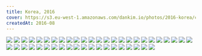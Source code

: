 ```yaml
---
title: Korea, 2016
cover: https://s3.eu-west-1.amazonaws.com/dankim.io/photos/2016-korea/cover.jpg
createdAt: 2016-08
---
```


<img src="https://s3.eu-west-1.amazonaws.com/dankim.io/photos/2016-korea/0001.jpg" class="lazyload">
<img src="https://s3.eu-west-1.amazonaws.com/dankim.io/photos/2016-korea/0002.jpg" class="lazyload">
<img src="https://s3.eu-west-1.amazonaws.com/dankim.io/photos/2016-korea/0003.jpg" class="lazyload">
<img src="https://s3.eu-west-1.amazonaws.com/dankim.io/photos/2016-korea/0004.jpg" class="lazyload">
<img src="https://s3.eu-west-1.amazonaws.com/dankim.io/photos/2016-korea/0005.jpg" class="lazyload">
<img src="https://s3.eu-west-1.amazonaws.com/dankim.io/photos/2016-korea/0006.jpg" class="lazyload">
<img src="https://s3.eu-west-1.amazonaws.com/dankim.io/photos/2016-korea/0007.jpg" class="lazyload">
<img src="https://s3.eu-west-1.amazonaws.com/dankim.io/photos/2016-korea/0008.jpg" class="lazyload">
<img src="https://s3.eu-west-1.amazonaws.com/dankim.io/photos/2016-korea/0009.jpg" class="lazyload">
<img src="https://s3.eu-west-1.amazonaws.com/dankim.io/photos/2016-korea/0010.jpg" class="lazyload">
<img src="https://s3.eu-west-1.amazonaws.com/dankim.io/photos/2016-korea/0011.jpg" class="lazyload">
<img src="https://s3.eu-west-1.amazonaws.com/dankim.io/photos/2016-korea/0012.jpg" class="lazyload">
<img src="https://s3.eu-west-1.amazonaws.com/dankim.io/photos/2016-korea/0013.jpg" class="lazyload">
<img src="https://s3.eu-west-1.amazonaws.com/dankim.io/photos/2016-korea/0014.jpg" class="lazyload">
<img src="https://s3.eu-west-1.amazonaws.com/dankim.io/photos/2016-korea/0015.jpg" class="lazyload">
<img src="https://s3.eu-west-1.amazonaws.com/dankim.io/photos/2016-korea/0016.jpg" class="lazyload">
<img src="https://s3.eu-west-1.amazonaws.com/dankim.io/photos/2016-korea/0017.jpg" class="lazyload">
<img src="https://s3.eu-west-1.amazonaws.com/dankim.io/photos/2016-korea/0018.jpg" class="lazyload">
<img src="https://s3.eu-west-1.amazonaws.com/dankim.io/photos/2016-korea/0019.jpg" class="lazyload">
<img src="https://s3.eu-west-1.amazonaws.com/dankim.io/photos/2016-korea/0020.jpg" class="lazyload">
<img src="https://s3.eu-west-1.amazonaws.com/dankim.io/photos/2016-korea/0021.jpg" class="lazyload">
<img src="https://s3.eu-west-1.amazonaws.com/dankim.io/photos/2016-korea/0022.jpg" class="lazyload">
<img src="https://s3.eu-west-1.amazonaws.com/dankim.io/photos/2016-korea/0023.jpg" class="lazyload">
<img src="https://s3.eu-west-1.amazonaws.com/dankim.io/photos/2016-korea/0024.jpg" class="lazyload">
<img src="https://s3.eu-west-1.amazonaws.com/dankim.io/photos/2016-korea/0025.jpg" class="lazyload">
<img src="https://s3.eu-west-1.amazonaws.com/dankim.io/photos/2016-korea/0026.jpg" class="lazyload">
<img src="https://s3.eu-west-1.amazonaws.com/dankim.io/photos/2016-korea/0027.jpg" class="lazyload">
<img src="https://s3.eu-west-1.amazonaws.com/dankim.io/photos/2016-korea/0028.jpg" class="lazyload">
<img src="https://s3.eu-west-1.amazonaws.com/dankim.io/photos/2016-korea/0029.jpg" class="lazyload">
<img src="https://s3.eu-west-1.amazonaws.com/dankim.io/photos/2016-korea/0030.jpg" class="lazyload">
<img src="https://s3.eu-west-1.amazonaws.com/dankim.io/photos/2016-korea/0031.jpg" class="lazyload">
<img src="https://s3.eu-west-1.amazonaws.com/dankim.io/photos/2016-korea/0032.jpg" class="lazyload">
<img src="https://s3.eu-west-1.amazonaws.com/dankim.io/photos/2016-korea/0033.jpg" class="lazyload">
<img src="https://s3.eu-west-1.amazonaws.com/dankim.io/photos/2016-korea/0034.jpg" class="lazyload">
<img src="https://s3.eu-west-1.amazonaws.com/dankim.io/photos/2016-korea/0035.jpg" class="lazyload">
<img src="https://s3.eu-west-1.amazonaws.com/dankim.io/photos/2016-korea/0036.jpg" class="lazyload">
<img src="https://s3.eu-west-1.amazonaws.com/dankim.io/photos/2016-korea/0037.jpg" class="lazyload">
<img src="https://s3.eu-west-1.amazonaws.com/dankim.io/photos/2016-korea/0038.jpg" class="lazyload">
<img src="https://s3.eu-west-1.amazonaws.com/dankim.io/photos/2016-korea/0039.jpg" class="lazyload">
<img src="https://s3.eu-west-1.amazonaws.com/dankim.io/photos/2016-korea/0040.jpg" class="lazyload">
<img src="https://s3.eu-west-1.amazonaws.com/dankim.io/photos/2016-korea/0041.jpg" class="lazyload">
<img src="https://s3.eu-west-1.amazonaws.com/dankim.io/photos/2016-korea/0042.jpg" class="lazyload">
<img src="https://s3.eu-west-1.amazonaws.com/dankim.io/photos/2016-korea/0043.jpg" class="lazyload">
<img src="https://s3.eu-west-1.amazonaws.com/dankim.io/photos/2016-korea/0044.jpg" class="lazyload">
<img src="https://s3.eu-west-1.amazonaws.com/dankim.io/photos/2016-korea/0045.jpg" class="lazyload">
